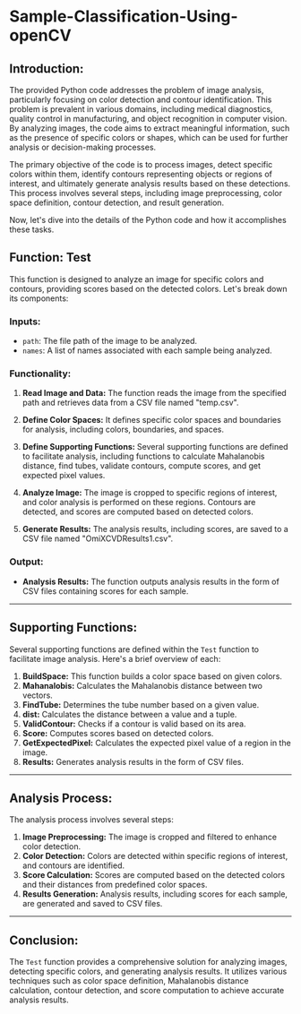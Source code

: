 # Sample-Classification-Using-openCV

## Introduction:

The provided Python code addresses the problem of image analysis, particularly focusing on color detection and contour identification. This problem is prevalent in various domains, including medical diagnostics, quality control in manufacturing, and object recognition in computer vision. By analyzing images, the code aims to extract meaningful information, such as the presence of specific colors or shapes, which can be used for further analysis or decision-making processes.

The primary objective of the code is to process images, detect specific colors within them, identify contours representing objects or regions of interest, and ultimately generate analysis results based on these detections. This process involves several steps, including image preprocessing, color space definition, contour detection, and result generation.

Now, let's dive into the details of the Python code and how it accomplishes these tasks.


## Function: Test

This function is designed to analyze an image for specific colors and contours, providing scores based on the detected colors. Let's break down its components:

### Inputs:

- `path`: The file path of the image to be analyzed.
- `names`: A list of names associated with each sample being analyzed.

### Functionality:

1. **Read Image and Data:** The function reads the image from the specified path and retrieves data from a CSV file named "temp.csv".
   
2. **Define Color Spaces:** It defines specific color spaces and boundaries for analysis, including colors, boundaries, and spaces.

3. **Define Supporting Functions:** Several supporting functions are defined to facilitate analysis, including functions to calculate Mahalanobis distance, find tubes, validate contours, compute scores, and get expected pixel values.

4. **Analyze Image:** The image is cropped to specific regions of interest, and color analysis is performed on these regions. Contours are detected, and scores are computed based on detected colors.

5. **Generate Results:** The analysis results, including scores, are saved to a CSV file named "OmiXCVDResults1.csv".

### Output:

- **Analysis Results:** The function outputs analysis results in the form of CSV files containing scores for each sample.

---

## Supporting Functions:

Several supporting functions are defined within the `Test` function to facilitate image analysis. Here's a brief overview of each:

1. **BuildSpace:** This function builds a color space based on given colors.
2. **Mahanalobis:** Calculates the Mahalanobis distance between two vectors.
3. **FindTube:** Determines the tube number based on a given value.
4. **dist:** Calculates the distance between a value and a tuple.
5. **ValidContour:** Checks if a contour is valid based on its area.
6. **Score:** Computes scores based on detected colors.
7. **GetExpectedPixel:** Calculates the expected pixel value of a region in the image.
8. **Results:** Generates analysis results in the form of CSV files.

---

## Analysis Process:

The analysis process involves several steps:

1. **Image Preprocessing:** The image is cropped and filtered to enhance color detection.
2. **Color Detection:** Colors are detected within specific regions of interest, and contours are identified.
3. **Score Calculation:** Scores are computed based on the detected colors and their distances from predefined color spaces.
4. **Results Generation:** Analysis results, including scores for each sample, are generated and saved to CSV files.

---

## Conclusion:

The `Test` function provides a comprehensive solution for analyzing images, detecting specific colors, and generating analysis results. It utilizes various techniques such as color space definition, Mahalanobis distance calculation, contour detection, and score computation to achieve accurate analysis results.
